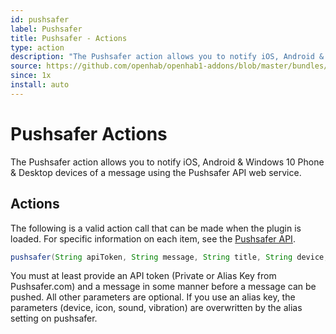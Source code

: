 ```yaml
---
id: pushsafer
label: Pushsafer
title: Pushsafer - Actions
type: action
description: "The Pushsafer action allows you to notify iOS, Android & Windows 10 Phone & Desktop devices of a message using the Pushsafer API web service."
source: https://github.com/openhab/openhab1-addons/blob/master/bundles/action/org.openhab.action.pushsafer/README.md
since: 1x
install: auto
---
```


<!-- Attention authors: Do not edit directly. Please add your changes to the appropriate source repository -->


# Pushsafer Actions

The Pushsafer action allows you to notify iOS, Android & Windows 10 Phone & Desktop devices of a message using the Pushsafer API web service.

## Actions

The following is a valid action call that can be made when the plugin is loaded.
For specific information on each item, see the [Pushsafer API](https://www.pushsafer.com/en/pushapi).

```java
pushsafer(String apiToken, String message, String title, String device, String icon, String vibration, String sound)
```

You must at least provide an API token (Private or Alias Key from Pushsafer.com) and a message in some manner before a message can be pushed.
All other parameters are optional.
If you use an alias key, the parameters (device, icon, sound, vibration) are overwritten by the alias setting on pushsafer.

<DocPreviousVersions/>
<EditPageLink/>
